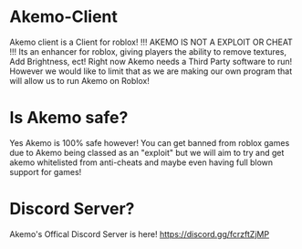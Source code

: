 # Akemo-Client

Akemo client is a Client for roblox!
!!! AKEMO IS NOT A EXPLOIT OR CHEAT !!!
Its an enhancer for roblox, giving players the ability to remove textures, Add Brightness, ect!
Right now Akemo needs a Third Party software to run! However we would like to limit that as we are making our own program that will allow us to run Akemo on Roblox!

# Is Akemo safe?

Yes Akemo is 100% safe however! You can get banned from roblox games due to Akemo being classed as an "exploit" but we will aim to try and get akemo whitelisted from 
anti-cheats and maybe even having full blown support for games!

# Discord Server?

Akemo's Offical Discord Server is here!
https://discord.gg/fcrzftZjMP
